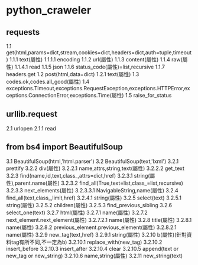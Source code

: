 # python_craweler 
## requests
1.1 get(html,params=dict,stream,cookies=dict,headers=dict,auth=tuple,timeout)
1.1.1 text(屬性)
1.1.1.1 encoding
1.1.2 url(屬性)
1.1.3 content(屬性)
1.1.4 raw(屬性)
1.1.4.1 read
1.1.5 json
1.1.6 status_code(屬性)=list,recursive
1.1.7 headers.get
1.2 post(html,data=dict)
1.2.1 text(屬性)
1.3 codes.ok,codes.all_good(屬性)
1.4 exceptions.Timeout,exceptions.RequestException,exceptions.HTTPError,exceptions.ConnectionError,exceptions.Time(屬性)
1.5 raise_for_status

## urllib.request
2.1 urlopen
2.1.1 read
## from bs4 import BeautifulSoup
3.1 BeautifulSoup(html,'html.parser')
3.2 BeautifulSoup(text,'lxml')
3.2.1 prettify
3.2.2 div(屬性)
3.2.2.1 name,attrs,string,text(屬性)
3.2.2.2 get_text
3.2.3 find(name,id,text,class_,attrs=dict,href)
3.2.3.1 string(屬性),parent.name(屬性)
3.2.3.2 find_all(True,text=list,class_=list,recursive)
3.2.3.3 next_elements(屬性)
3.2.3.3.1 NavigableString,name(屬性)
3.2.4 find_all(text,class_,limit,href)
3.2.4.1 string(屬性)
3.2.5 select(text)
3.2.5.1 string(屬性)
3.2.5.2 children(屬性)
3.2.5.3 find_previous_sibling
3.2.6 select_one(text)
3.2.7 html(屬性)
3.2.7.1 name(屬性)
3.2.7.2 next_element.next_element(屬性)
3.2.7.2.1 name(屬性)
3.2.8 title(屬性)
3.2.8.1 name(屬性)
3.2.8.2 previous_element.previous_element(屬性)
3.2.8.2.1 name(屬性)
3.2.9 new_tag(text,href)
3.2.9.1 string(屬性)
3.2.10 b(屬性)(針對資料tag有所不同,不一定為b)
3.2.10.1 replace_with(new_tag)
3.2.10.2 insert_before
3.2.10.3 insert_after
3.2.10.4 clear
3.2.10.5 append(text or new_tag or new_string)
3.2.10.6 name,string(屬性)
3.2.11 new_string(text)



